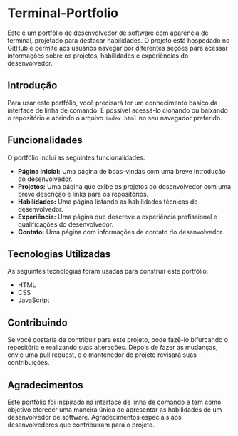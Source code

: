 # Terminal-Portfolio  
Este é um portfólio de desenvolvedor de software com aparência de terminal, projetado para destacar habilidades. O projeto está hospedado no GitHub e permite aos usuários navegar por diferentes seções para acessar informações sobre os projetos, habilidades e experiências do desenvolvedor.  

## Introdução  
Para usar este portfólio, você precisará ter um conhecimento básico da interface de linha de comando. É possível acessá-lo clonando ou baixando o repositório e abrindo o arquivo `index.html` no seu navegador preferido.  

## Funcionalidades  
O portfólio inclui as seguintes funcionalidades:  

- **Página Inicial:** Uma página de boas-vindas com uma breve introdução do desenvolvedor.  
- **Projetos:** Uma página que exibe os projetos do desenvolvedor com uma breve descrição e links para os repositórios.  
- **Habilidades:** Uma página listando as habilidades técnicas do desenvolvedor.  
- **Experiência:** Uma página que descreve a experiência profissional e qualificações do desenvolvedor.  
- **Contato:** Uma página com informações de contato do desenvolvedor.  

## Tecnologias Utilizadas  
As seguintes tecnologias foram usadas para construir este portfólio:  

- HTML  
- CSS  
- JavaScript  

## Contribuindo  
Se você gostaria de contribuir para este projeto, pode fazê-lo bifurcando o repositório e realizando suas alterações. Depois de fazer as mudanças, envie uma pull request, e o mantenedor do projeto revisará suas contribuições.  

## Agradecimentos  
Este portfólio foi inspirado na interface de linha de comando e tem como objetivo oferecer uma maneira única de apresentar as habilidades de um desenvolvedor de software. Agradecimentos especiais aos desenvolvedores que contribuíram para o projeto.